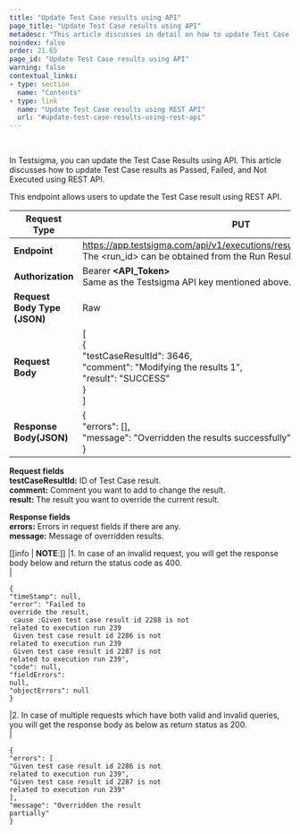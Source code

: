 ```yaml
---
title: "Update Test Case results using API"
page_title: "Update Test Case results using API"
metadesc: "This article discusses in detail on how to update Test Case results as Passed, Failed, and Not Executed using API using REST API in Testsigma."
noindex: false
order: 21.65
page_id: "Update Test Case results using API"
warning: false
contextual_links:
- type: section
  name: "Contents"
- type: link
  name: "Update Test Case results using REST API"
  url: "#update-test-case-results-using-rest-api"
---
```


<br>

In Testsigma, you can update the Test Case Results using API. This article discusses how to update Test Case results as Passed, Failed, and Not Executed using REST API.

This endpoint allows users to update the Test Case result using REST API.

|**Request Type**|**PUT**|
|---|---|
|**Endpoint**|https://app.testsigma.com/api/v1/executions/results/&lt;run_id&gt;/override<br> The &lt;run_id&gt; can be obtained from the Run Results.|
|**Authorization**|Bearer **<API\_Token>**<br>Same as the Testsigma API key mentioned above.|
|**Request Body Type (JSON)**|Raw|
|**Request Body**|[<br>{<br>"testCaseResultId": 3646,<br>"comment": "Modifying the results 1",<br>"result": "SUCCESS"<br>}<br>]<br>|
|**Response Body(JSON)**|{<br>"errors": [],<br>"message": "Overridden the results successfully"<br>}|

**Request fields**<br>
**testCaseResultId:** ID of Test Case result.<br>
**comment:** Comment you want to add to change the result.<br> 
**result:** The result you want to override the current result.<br> 

**Response fields**<br>
**errors:** Errors in request fields if there are any.<br> 
**message:** Message of overridden results.<br> 



[[info | **NOTE**:]]
|1. In case of an invalid request, you will get the response body below and return the status code as 400.<br>
|<pre><code>{<br>"timeStamp": null,<br>"error": "Failed to override the result, <br> cause :Given test case result id 2288 is not related to execution run 239 <br> Given test case result id 2286 is not related to execution run 239 <br> Given test case result id 2287 is not related to execution run 239",<br>"code": null,<br>"fieldErrors": null,<br>"objectErrors": null<br>}</code></pre>
|2. In case of multiple requests which have both valid and invalid queries, you will get the response body as below as return status as 200.<br>
|<pre><code>{<br>"errors": [<br>"Given test case result id 2286 is not related to execution run 239",<br>"Given test case result id 2287 is not related to execution run 239"<br>],<br>"message": "Overridden the result partially"<br>}</code></pre>



